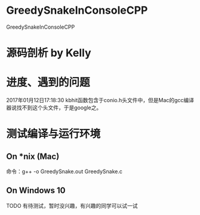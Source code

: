 # GreedySnakeInConsoleCPP
GreedySnakeInConsoleCPP
# 源码剖析 by Kelly
# 进度、遇到的问题
2017年01月12日17:18:30
kbhit函数包含于conio.h头文件中，但是Mac的gcc编译器说找不到这个头文件，于是google之。

# 测试编译与运行环境
## On *nix (Mac)
命令：g++ -o GreedySnake.out GreedySnake.c
## On Windows 10
TODO 有待测试，暂时没兴趣，有兴趣的同学可以试一试